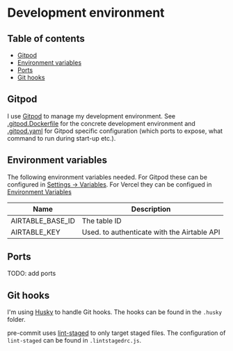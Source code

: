 # Development environment

## Table of contents

<!-- toc -->

- [Gitpod](#gitpod)
- [Environment variables](#environment-variables)
- [Ports](#ports)
- [Git hooks](#git-hooks)

<!-- tocstop -->

## Gitpod

I use [Gitpod](https://www.gitpod.io/) to manage my development environment. See [.gitpod.Dockerfile](./../.gitpod.Dockerfile) for the concrete development environment and [.gitpod.yaml](./../.gitpod.yml) for Gitpod specific configuration (which ports to expose, what command to run during start-up etc.).

## Environment variables

The following environment variables needed. For Gitpod these can be configured in [Settings -> Variables](https://gitpod.io/variables). For Vercel they can be configued in [Environment Variables](https://vercel.com/mads-hartmann/links-mads-hartmann-com/settings/environment-variables)

| Name | Description |
| - | - |
| AIRTABLE_BASE_ID | The table ID |
| AIRTABLE_KEY | Used. to authenticate with the Airtable API |

## Ports

TODO: add ports

## Git hooks

I'm using [Husky](https://typicode.github.io/husky/#/) to handle Git hooks. The hooks can be found in the `.husky` folder.

pre-commit uses [lint-staged](https://github.com/okonet/lint-staged) to only target staged files. The configuration of `lint-staged` can be found in `.lintstagedrc.js`.
